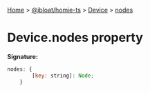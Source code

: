 [Home](./index) &gt; [@ibloat/homie-ts](./homie-ts.md) &gt; [Device](./homie-ts.device.md) &gt; [nodes](./homie-ts.device.nodes.md)

# Device.nodes property


**Signature:**
```javascript
nodes: {
        [key: string]: Node;
    }
```

